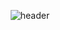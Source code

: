 <div align="center">

![header](https://capsule-render.vercel.app/api?type=waving&color=auto&text=기배&fontAlign=90)

</div>


